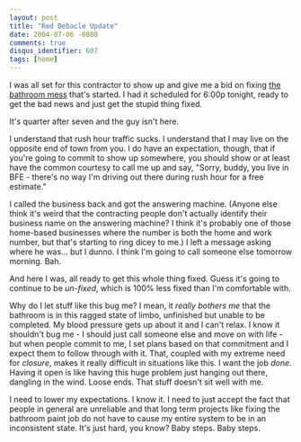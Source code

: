 ```yaml
---
layout: post
title: "Red Debacle Update"
date: 2004-07-06 -0800
comments: true
disqus_identifier: 607
tags: [home]
---
```

I was all set for this contractor to show up and give me a bid on fixing
[the bathroom mess](/archive/2004/07/02/wall-decals.aspx) that's
started. I had it scheduled for 6:00p tonight, ready to get the bad news
and just get the stupid thing fixed.

 It's quarter after seven and the guy isn't here.

 I understand that rush hour traffic sucks. I understand that I may live
on the opposite end of town from you. I do have an expectation, though,
that if you're going to commit to show up somewhere, you should show or
at least have the common courtesy to call me up and say, "Sorry, buddy,
you live in BFE - there's no way I'm driving out there during rush hour
for a free estimate."

 I called the business back and got the answering machine. (Anyone else
think it's weird that the contracting people don't actually identify
their business name on the answering machine? I think it's probably one
of those home-based businesses where the number is both the home and
work number, but that's starting to ring dicey to me.) I left a message
asking where he was... but I dunno. I think I'm going to call someone
else tomorrow morning. Bah.

 And here I was, all ready to get this whole thing fixed. Guess it's
going to continue to be *un-fixed*, which is 100% less fixed than I'm
comfortable with.

 Why do I let stuff like this bug me? I mean, it *really bothers me*
that the bathroom is in this ragged state of limbo, unfinished but
unable to be completed. My blood pressure gets up about it and I can't
relax. I know it shouldn't bug me - I should just call someone else and
move on with life - but when people commit to me, I set plans based on
that commitment and I expect them to follow through with it. That,
coupled with my extreme need for *closure*, makes it really difficult in
situations like this. I want the job *done*. Having it open is like
having this huge problem just hanging out there, dangling in the wind.
Loose ends. That stuff doesn't sit well with me.

 I need to lower my expectations. I know it. I need to just accept the
fact that people in general are unreliable and that long term projects
like fixing the bathroom paint job do not have to cause my entire system
to be in an inconsistent state. It's just hard, you know? Baby steps.
Baby steps.
